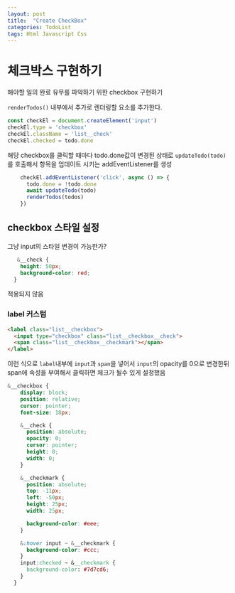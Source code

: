 ```yaml
---
layout: post
title:  "Create CheckBox"
categories: TodoList
tags: Html Javascript Css
---
```



# 체크박스 구현하기

해야할 일의 완료 유무를 파악하기 위한 checkbox 구현하기 

`renderTodos()` 내부에서 추가로 렌더링할 요소를 추가한다. 
```js
const checkEl = document.createElement('input')
checkEl.type = 'checkbox'
checkEl.className = 'list__check'
checkEl.checked = todo.done
```

해당 checkbox를 클릭할 때마다 todo.done값이 변경된 상태로 `updateTodo(todo)`를 호출해서 항목을 업데이트 시키는 addEventListener를 생성

```js
    checkEl.addEventListener('click', async () => {
      todo.done = !todo.done
      await updateTodo(todo)
      renderTodos(todos)
    })
```

## checkbox 스타일 설정

그냥 input의 스타일 변경이 가능한가?

```css
   &__check {
    height: 50px;
    background-color: red;
  }
```
적용되지 않음

### label 커스텀

```html
<label class="list__checkbox">
  <input type="checkbox" class="list__checkbox__check">
  <span class="list__checkbox__checkmark"></span>
</label>

```
이런 식으로 `label`내부에 `input`과 `span`을 넣어서 `input`의 opacity를 0으로 변경한뒤 span에 속성을 부여해서 클릭하면 체크가 될수 있게 설정했음

```css
&__checkbox {
    display: block;
    position: relative;
    cursor: pointer;
    font-size: 18px;

    &__check {
      position: absolute;
      opacity: 0;
      cursor: pointer;
      height: 0;
      width: 0;
    }

    &__checkmark {
      position: absolute;
      top: -11px;
      left: -50px;
      height: 25px;
      width: 25px;

      background-color: #eee;
    }

    &:hover input ~ &__checkmark {
      background-color: #ccc;
    }
    input:checked ~ &__checkmark {
      background-color: #7d7cd6;
    }
  }
```
